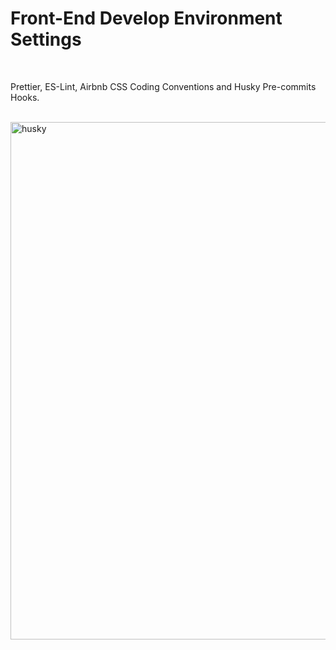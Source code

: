 # Front-End Develop Environment Settings

<br/>

Prettier, ES-Lint, Airbnb CSS Coding Conventions and Husky Pre-commits Hooks.

<br/>

<img width="828" alt="husky" src="https://user-images.githubusercontent.com/83178592/236123148-7db48459-2715-46a7-a166-b71d1352f89f.png">

